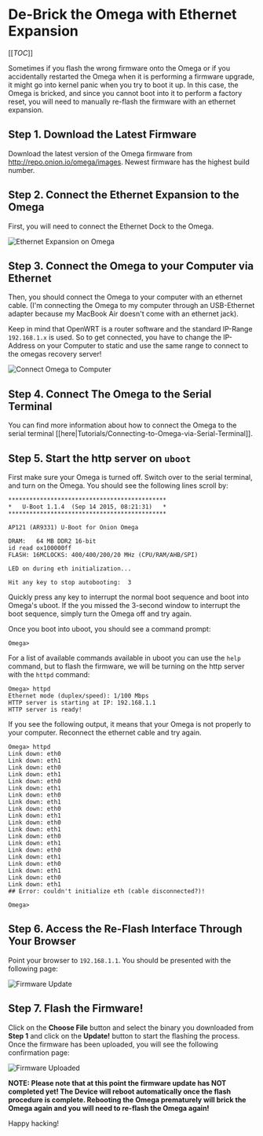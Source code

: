 # De-Brick the Omega with Ethernet Expansion

[[_TOC_]]

Sometimes if you flash the wrong firmware onto the Omega or if you accidentally restarted the Omega when it is performing a firmware upgrade, it might go into kernel panic when you try to boot it up. In this case, the Omega is bricked, and since you cannot boot into it to perform a factory reset, you will need to manually re-flash the firmware with an ethernet expansion.

## Step 1. Download the Latest Firmware

Download the latest version of the Omega firmware from http://repo.onion.io/omega/images. Newest firmware has the highest build number.

## Step 2. Connect the Ethernet Expansion to the Omega

First, you will need to connect the Ethernet Dock to the Omega. 

![Ethernet Expansion on Omega](//i.imgur.com/amtwvxu.jpg)

## Step 3. Connect the Omega to your Computer via Ethernet

Then, you should connect the Omega to your computer with an ethernet cable. (I'm connecting the Omega to my computer through an USB-Ethernet adapter because my MacBook Air doesn't come with an ethernet jack).

Keep in mind that OpenWRT is a router software and the standard IP-Range ```192.168.1.x``` is used. So to get connected, you have to change the IP-Address on your Computer to static and use the same range to connect to the omegas recovery server!

![Connect Omega to Computer](//i.imgur.com/ueI9q7d.jpg)

## Step 4. Connect The Omega to the Serial Terminal

You can find more information about how to connect the Omega to the serial terminal [[here|Tutorials/Connecting-to-Omega-via-Serial-Terminal]].

## Step 5. Start the http server on `uboot`

First make sure your Omega is turned off. Switch over to the serial terminal, and turn on the Omega. You should see the following lines scroll by:

```
*********************************************
*   U-Boot 1.1.4  (Sep 14 2015, 08:21:31)   *
*********************************************

AP121 (AR9331) U-Boot for Onion Omega

DRAM:   64 MB DDR2 16-bit
id read ox100000ff
FLASH: 16MCLOCKS: 400/400/200/20 MHz (CPU/RAM/AHB/SPI)

LED on during eth initialization...

Hit any key to stop autobooting:  3
```

Quickly press any key to interrupt the normal boot sequence and boot into Omega's uboot. If the you missed the 3-second window to interrupt the boot sequence, simply turn the Omega off and try again.

Once you boot into uboot, you should see a command prompt:

```
Omega>
```

For a list of available commands available in uboot you can use the `help` command, but to flash the firmware, we will be turning on the http server with the `httpd` command:

```
Omega> httpd
Ethernet mode (duplex/speed): 1/100 Mbps
HTTP server is starting at IP: 192.168.1.1
HTTP server is ready!
```

If you see the following output, it means that your Omega is not properly to your computer. Reconnect the ethernet cable and try again.

```
Omega> httpd
Link down: eth0
Link down: eth1
Link down: eth0
Link down: eth1
Link down: eth0
Link down: eth1
Link down: eth0
Link down: eth1
Link down: eth0
Link down: eth1
Link down: eth0
Link down: eth1
Link down: eth0
Link down: eth1
Link down: eth0
Link down: eth1
Link down: eth0
Link down: eth1
Link down: eth0
Link down: eth1
## Error: couldn't initialize eth (cable disconnected?)!

Omega>
```

## Step 6. Access the Re-Flash Interface Through Your Browser

Point your browser to `192.168.1.1`. You should be presented with the following page:

![Firmware Update](//i.imgur.com/hS2fHtL.png)

## Step 7. Flash the Firmware!

Click on the **Choose File** button and select the binary you downloaded from **Step 1** and click on the **Update!** button to start the flashing the process. Once the firmware has been uploaded, you will see the following confirmation page:

![Firmware Uploaded](//i.imgur.com/bJ3HEBZ.png)

**NOTE: Please note that at this point the firmware update has NOT completed yet! The Device will reboot automatically once the flash procedure is complete. Rebooting the Omega prematurely will brick the Omega again and you will need to re-flash the Omega again!**

Happy hacking!

